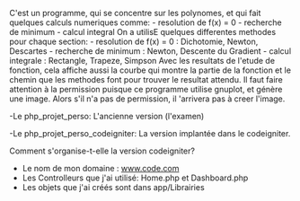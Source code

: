 C'est un programme, qui se concentre sur les polynomes, et qui fait quelques calculs numeriques comme:
	- resolution de f(x) = 0
	- recherche de minimum
	- calcul integral
On a utilisE quelques differentes methodes pour chaque section:
	- resolution de f(x) = 0 : Dichotomie, Newton, Descartes
	- recherche de minimum : Newton, Descente du Gradient
	- calcul integrale : Rectangle, Trapeze, Simpson
Avec les resultats de l'etude de fonction, cela affiche aussi la courbe qui montre la partie de la fonction et le chemin que les methodes font pour trouver le resultat attendu.
Il faut faire attention à la permission puisque ce programme utilise gnuplot, et génère une image. Alors s'il n'a pas de permission, il 'arrivera pas à creer l'image.

-Le php_projet_perso: L'ancienne version (l'examen)

-Le php_projet_perso_codeigniter: La version implantée dans le codeigniter.

Comment s'organise-t-elle la version codeigniter?
- Le nom de mon domaine : www.code.com
- Les Controlleurs que j'ai utilisé: Home.php et Dashboard.php
- Les objets que j'ai créés sont dans app/Librairies
